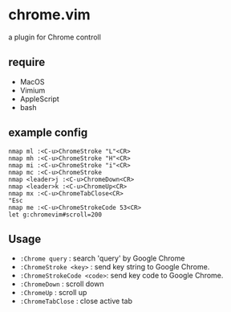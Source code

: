 # chrome.vim
a plugin for Chrome controll

## require

* MacOS
* Vimium
* AppleScript
* bash

## example config

```
nmap ml :<C-u>ChromeStroke "L"<CR>
nmap mh :<C-u>ChromeStroke "H"<CR>
nmap mi :<C-u>ChromeStroke "i"<CR>
nmap mc :<C-u>ChromeStroke
nmap <leader>j :<C-u>ChromeDown<CR>
nmap <leader>k :<C-u>ChromeUp<CR>
nmap mx :<C-u>ChromeTabClose<CR>
"Esc
nmap me :<C-u>ChromeStrokeCode 53<CR>
let g:chromevim#scroll=200
```

## Usage

* `:Chrome query`           : search 'query' by Google Chrome
* `:ChromeStroke <key>`     : send key string to Google Chrome.
* `:ChromeStrokeCode <code>`: send key code to Google Chrome.
* `:ChromeDown`             : scroll down
* `:ChromeUp`               : scroll up
* `:ChromeTabClose`         : close active tab

